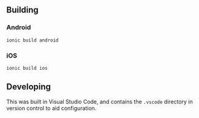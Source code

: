 ## Building

### Android

`ionic build android`

### iOS

`ionic build ios`

## Developing

This was built in Visual Studio Code, and contains the `.vscode` directory in
version control to aid configuration.